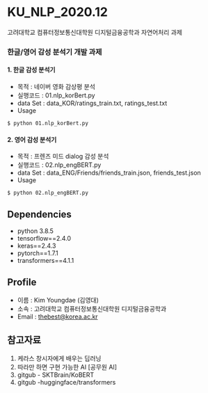 # KU_NLP_2020.12
고려대학교 컴퓨터정보통신대학원 디지털금융공학과 자연어처리 과제


### 한글/영어 감성 분석기 개발 과제
#### 1. 한글 감성 분석기
 - 목적 : 네이버 영화 감상평 분석<br>
 - 실행코드 : 01.nlp_korBert.py
 - data Set : data_KOR/ratings_train.txt, ratings_test.txt
 - Usage
 ``` 
 $ python 01.nlp_korBert.py
 ``` 
 
#### 2. 영어 감성 분석기
 - 목적 : 프렌즈 미드 dialog 감성 분석 <br>
 - 실행코드 : 02.nlp_engBERT.py <br>
 - data Set : data_ENG/Friends/friends_train.json, friends_test.json <br>
 - Usage
 ``` 
 $ python 02.nlp_engBERT.py
 ``` 
 
## Dependencies
 - python 3.8.5
 - tensorflow==2.4.0
 - keras==2.4.3
 - pytorch==1.7.1
 - transformers==4.1.1


## Profile
 - 이름 : Kim Youngdae (김영대) <br>
 - 소속 : 고려대학교 컴퓨터정보통신대학원 디지털금융공학과 <br>
 - Email : thebest@korea.ac.kr<br>


## 참고자료
 1. 케라스 창시자에게 배우는 딥러닝 <br>
 2. 따라만 하면 구현 가능한 AI [공무원 AI]
 3. gitgub - SKTBrain/KoBERT
 4. gitgub -huggingface/transformers

